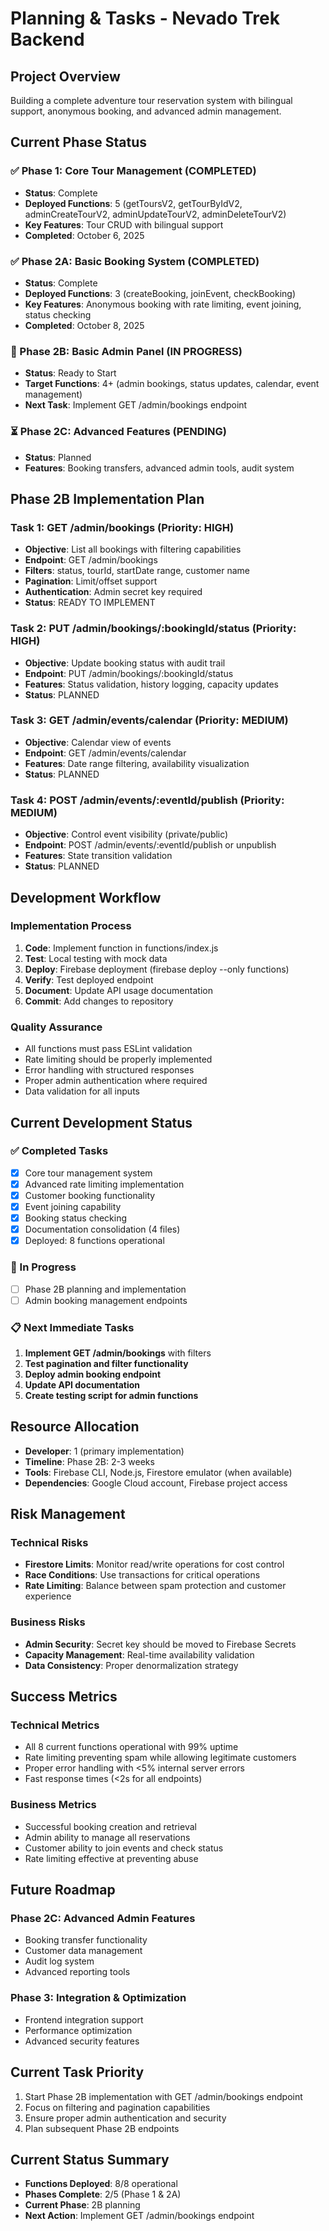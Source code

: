 # Planning & Tasks - Nevado Trek Backend

## Project Overview
Building a complete adventure tour reservation system with bilingual support, anonymous booking, and advanced admin management.

## Current Phase Status

### ✅ Phase 1: Core Tour Management (COMPLETED)
- **Status**: Complete
- **Deployed Functions**: 5 (getToursV2, getTourByIdV2, adminCreateTourV2, adminUpdateTourV2, adminDeleteTourV2)
- **Key Features**: Tour CRUD with bilingual support
- **Completed**: October 6, 2025

### ✅ Phase 2A: Basic Booking System (COMPLETED) 
- **Status**: Complete
- **Deployed Functions**: 3 (createBooking, joinEvent, checkBooking)
- **Key Features**: Anonymous booking with rate limiting, event joining, status checking
- **Completed**: October 8, 2025

### 🔄 Phase 2B: Basic Admin Panel (IN PROGRESS)
- **Status**: Ready to Start
- **Target Functions**: 4+ (admin bookings, status updates, calendar, event management)
- **Next Task**: Implement GET /admin/bookings endpoint

### ⏳ Phase 2C: Advanced Features (PENDING)
- **Status**: Planned
- **Features**: Booking transfers, advanced admin tools, audit system

## Phase 2B Implementation Plan

### Task 1: GET /admin/bookings (Priority: HIGH)
- **Objective**: List all bookings with filtering capabilities
- **Endpoint**: GET /admin/bookings
- **Filters**: status, tourId, startDate range, customer name
- **Pagination**: Limit/offset support
- **Authentication**: Admin secret key required
- **Status**: READY TO IMPLEMENT

### Task 2: PUT /admin/bookings/:bookingId/status (Priority: HIGH) 
- **Objective**: Update booking status with audit trail
- **Endpoint**: PUT /admin/bookings/:bookingId/status
- **Features**: Status validation, history logging, capacity updates
- **Status**: PLANNED

### Task 3: GET /admin/events/calendar (Priority: MEDIUM)
- **Objective**: Calendar view of events
- **Endpoint**: GET /admin/events/calendar
- **Features**: Date range filtering, availability visualization
- **Status**: PLANNED

### Task 4: POST /admin/events/:eventId/publish (Priority: MEDIUM)
- **Objective**: Control event visibility (private/public)
- **Endpoint**: POST /admin/events/:eventId/publish or unpublish
- **Features**: State transition validation
- **Status**: PLANNED

## Development Workflow

### Implementation Process
1. **Code**: Implement function in functions/index.js
2. **Test**: Local testing with mock data
3. **Deploy**: Firebase deployment (firebase deploy --only functions)
4. **Verify**: Test deployed endpoint
5. **Document**: Update API usage documentation
6. **Commit**: Add changes to repository

### Quality Assurance
- All functions must pass ESLint validation
- Rate limiting should be properly implemented
- Error handling with structured responses
- Proper admin authentication where required
- Data validation for all inputs

## Current Development Status

### ✅ Completed Tasks
- [x] Core tour management system
- [x] Advanced rate limiting implementation
- [x] Customer booking functionality  
- [x] Event joining capability
- [x] Booking status checking
- [x] Documentation consolidation (4 files)
- [x] Deployed: 8 functions operational

### 🔄 In Progress
- [ ] Phase 2B planning and implementation
- [ ] Admin booking management endpoints

### 📋 Next Immediate Tasks
1. **Implement GET /admin/bookings** with filters
2. **Test pagination and filter functionality** 
3. **Deploy admin booking endpoint**
4. **Update API documentation**
5. **Create testing script for admin functions**

## Resource Allocation
- **Developer**: 1 (primary implementation)
- **Timeline**: Phase 2B: 2-3 weeks
- **Tools**: Firebase CLI, Node.js, Firestore emulator (when available)
- **Dependencies**: Google Cloud account, Firebase project access

## Risk Management

### Technical Risks
- **Firestore Limits**: Monitor read/write operations for cost control
- **Race Conditions**: Use transactions for critical operations
- **Rate Limiting**: Balance between spam protection and customer experience

### Business Risks  
- **Admin Security**: Secret key should be moved to Firebase Secrets
- **Capacity Management**: Real-time availability validation
- **Data Consistency**: Proper denormalization strategy

## Success Metrics

### Technical Metrics
- All 8 current functions operational with 99% uptime
- Rate limiting preventing spam while allowing legitimate customers
- Proper error handling with <5% internal server errors
- Fast response times (<2s for all endpoints)

### Business Metrics
- Successful booking creation and retrieval
- Admin ability to manage all reservations
- Customer ability to join events and check status
- Rate limiting effective at preventing abuse

## Future Roadmap

### Phase 2C: Advanced Admin Features
- Booking transfer functionality
- Customer data management
- Audit log system
- Advanced reporting tools

### Phase 3: Integration & Optimization
- Frontend integration support
- Performance optimization
- Advanced security features

## Current Task Priority
1. Start Phase 2B implementation with GET /admin/bookings endpoint
2. Focus on filtering and pagination capabilities
3. Ensure proper admin authentication and security
4. Plan subsequent Phase 2B endpoints

## Current Status Summary
- **Functions Deployed**: 8/8 operational
- **Phases Complete**: 2/5 (Phase 1 & 2A)  
- **Current Phase**: 2B planning
- **Next Action**: Implement GET /admin/bookings endpoint